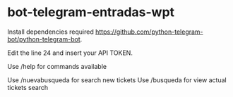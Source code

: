 # bot-telegram-entradas-wpt
Install dependencies required https://github.com/python-telegram-bot/python-telegram-bot.

Edit the line 24 and insert your API TOKEN.


Use /help for commands available

Use /nuevabusqueda for search new tickets
Use /busqueda for view actual tickets search
